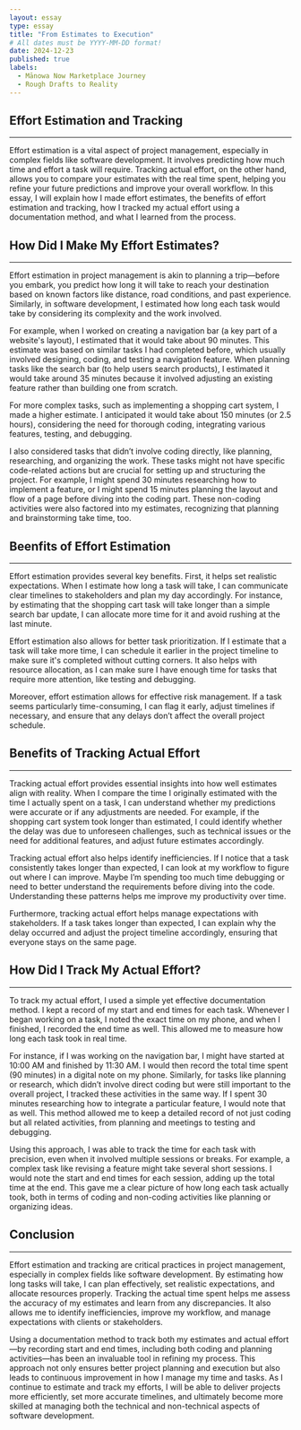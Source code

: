 ```yaml
---
layout: essay
type: essay
title: "From Estimates to Execution"
# All dates must be YYYY-MM-DD format!
date: 2024-12-23
published: true
labels:
  - Mānowa Now Marketplace Journey 
  - Rough Drafts to Reality
---
```



## Effort Estimation and Tracking
-----

Effort estimation is a vital aspect of project management, especially in complex fields like software development. It involves predicting how much time and effort a task will require. Tracking actual effort, on the other hand, allows you to compare your estimates with the real time spent, helping you refine your future predictions and improve your overall workflow. In this essay, I will explain how I made effort estimates, the benefits of effort estimation and tracking, how I tracked my actual effort using a documentation method, and what I learned from the process.


## How Did I Make My Effort Estimates?
-----

Effort estimation in project management is akin to planning a trip—before you embark, you predict how long it will take to reach your destination based on known factors like distance, road conditions, and past experience. Similarly, in software development, I estimated how long each task would take by considering its complexity and the work involved.

For example, when I worked on creating a navigation bar (a key part of a website's layout), I estimated that it would take about 90 minutes. This estimate was based on similar tasks I had completed before, which usually involved designing, coding, and testing a navigation feature. When planning tasks like the search bar (to help users search products), I estimated it would take around 35 minutes because it involved adjusting an existing feature rather than building one from scratch.

For more complex tasks, such as implementing a shopping cart system, I made a higher estimate. I anticipated it would take about 150 minutes (or 2.5 hours), considering the need for thorough coding, integrating various features, testing, and debugging.

I also considered tasks that didn’t involve coding directly, like planning, researching, and organizing the work. These tasks might not have specific code-related actions but are crucial for setting up and structuring the project. For example, I might spend 30 minutes researching how to implement a feature, or I might spend 15 minutes planning the layout and flow of a page before diving into the coding part. These non-coding activities were also factored into my estimates, recognizing that planning and brainstorming take time, too.


## Beenfits of Effort Estimation
-----

Effort estimation provides several key benefits. First, it helps set realistic expectations. When I estimate how long a task will take, I can communicate clear timelines to stakeholders and plan my day accordingly. For instance, by estimating that the shopping cart task will take longer than a simple search bar update, I can allocate more time for it and avoid rushing at the last minute.

Effort estimation also allows for better task prioritization. If I estimate that a task will take more time, I can schedule it earlier in the project timeline to make sure it's completed without cutting corners. It also helps with resource allocation, as I can make sure I have enough time for tasks that require more attention, like testing and debugging.

Moreover, effort estimation allows for effective risk management. If a task seems particularly time-consuming, I can flag it early, adjust timelines if necessary, and ensure that any delays don’t affect the overall project schedule.


## Benefits of Tracking Actual Effort
-----

Tracking actual effort provides essential insights into how well estimates align with reality. When I compare the time I originally estimated with the time I actually spent on a task, I can understand whether my predictions were accurate or if any adjustments are needed. For example, if the shopping cart system took longer than estimated, I could identify whether the delay was due to unforeseen challenges, such as technical issues or the need for additional features, and adjust future estimates accordingly.

Tracking actual effort also helps identify inefficiencies. If I notice that a task consistently takes longer than expected, I can look at my workflow to figure out where I can improve. Maybe I’m spending too much time debugging or need to better understand the requirements before diving into the code. Understanding these patterns helps me improve my productivity over time.

Furthermore, tracking actual effort helps manage expectations with stakeholders. If a task takes longer than expected, I can explain why the delay occurred and adjust the project timeline accordingly, ensuring that everyone stays on the same page.


## How Did I Track My Actual Effort?
-----

To track my actual effort, I used a simple yet effective documentation method. I kept a record of my start and end times for each task. Whenever I began working on a task, I noted the exact time on my phone, and when I finished, I recorded the end time as well. This allowed me to measure how long each task took in real time.

For instance, if I was working on the navigation bar, I might have started at 10:00 AM and finished by 11:30 AM. I would then record the total time spent (90 minutes) in a digital note on my phone. Similarly, for tasks like planning or research, which didn’t involve direct coding but were still important to the overall project, I tracked these activities in the same way. If I spent 30 minutes researching how to integrate a particular feature, I would note that as well. This method allowed me to keep a detailed record of not just coding but all related activities, from planning and meetings to testing and debugging.

Using this approach, I was able to track the time for each task with precision, even when it involved multiple sessions or breaks. For example, a complex task like revising a feature might take several short sessions. I would note the start and end times for each session, adding up the total time at the end. This gave me a clear picture of how long each task actually took, both in terms of coding and non-coding activities like planning or organizing ideas.

## Conclusion
-----

Effort estimation and tracking are critical practices in project management, especially in complex fields like software development. By estimating how long tasks will take, I can plan effectively, set realistic expectations, and allocate resources properly. Tracking the actual time spent helps me assess the accuracy of my estimates and learn from any discrepancies. It also allows me to identify inefficiencies, improve my workflow, and manage expectations with clients or stakeholders.

Using a documentation method to track both my estimates and actual effort—by recording start and end times, including both coding and planning activities—has been an invaluable tool in refining my process. This approach not only ensures better project planning and execution but also leads to continuous improvement in how I manage my time and tasks. As I continue to estimate and track my efforts, I will be able to deliver projects more efficiently, set more accurate timelines, and ultimately become more skilled at managing both the technical and non-technical aspects of software development.









